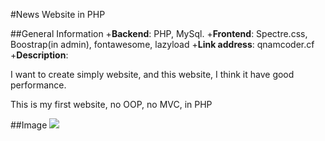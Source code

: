 #News Website in PHP

##General Information
+**Backend**: PHP, MySql.
+**Frontend**: Spectre.css, Boostrap(in admin), fontawesome, lazyload
+**Link address**: qnamcoder.cf
+**Description**: 
 <p>I want to create simply website, and this website, I think it have good performance.</p>
 <p>This is my first website, no OOP, no MVC, in PHP</p>

##Image
<img src="user guide/Home-page.png.jpg">


